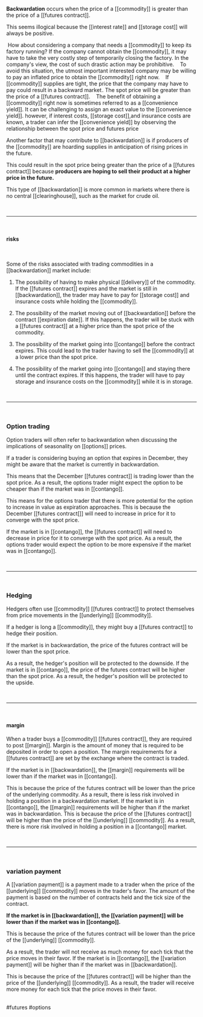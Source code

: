 

**Backwardation** occurs when the price of a [[commodity]] is greater than the price of a [[futures contract]].

This seems illogical because the [[interest rate]] and [[storage cost]] will always be positive. 


 How about considering a company that needs a [[commodity]] to keep its factory running? If the company cannot obtain the [[commodity]], it may have to take the very costly step of temporarily closing the factory. In the company's view, the cost of such drastic action may be prohibitive.
 
 To avoid this situation, the utmost important interested company may be willing to pay an inflated price to obtain the [[commodity]] right now. 
 
 If [[commodity]] supplies are tight, the price that the company may have to pay could result in a backward market . The spot price will be greater than the price of a [[futures contract]].
 
 The benefit of obtaining a [[commodity]] right now is sometimes referred to as a [[convenience yield]]. It can be challenging to assign an exact value to the [[convenience yield]]. however, if interest costs, [[storage cost]],and insurance costs are known, a trader can infer the [[convenience yield]] by observing the relationship between the spot price and futures price



Another factor that may contribute to [[backwardation]] is if producers of the [[commodity]] are hoarding supplies in anticipation of rising prices in the future. 

This could result in the spot price being greater than the price of a [[futures contract]] because **producers are hoping to sell their product at a higher price in the future.**

This type of [[backwardation]] is more common in markets where there is no central [[clearinghouse]], such as the market for crude oil.

<br>

___

<br>

#### risks 

<br>

Some of the risks associated with trading commodities in a [[backwardation]] market include:

1) The possibility of having to make physical [[delivery]] of the commodity. If the [[futures contract]] expires and the market is still in [[backwardation]], the trader may have to pay for [[storage cost]] and insurance costs while holding the [[commodity]].

2) The possibility of the market moving out of [[backwardation]] before the contract [[expiration date]]. If this happens, the trader will be stuck with a [[futures contract]] at a higher price than the spot price of the commodity.

3) The possibility of the market going into [[contango]] before the contract expires. This could lead to the trader having to sell the [[commodity]] at a lower price than the spot price.

4) The possibility of the market going into [[contango]] and staying there until the contract expires. If this happens, the trader will have to pay storage and insurance costs on the [[commodity]] while it is in storage.

<br>

___

<br>

### Option trading

Option traders will often refer to backwardation when discussing the implications of seasonality on [[options]] prices.

If a trader is considering buying an option that expires in December, they might be aware that the market is currently in backwardation.

This means that the December [[futures contract]] is trading lower than the spot price. As a result, the options trader might expect the option to be cheaper than if the market was in [[contango]].

This means for the options trader that there is more potential for the option to increase in value as expiration approaches. This is because the December [[futures contract[]] will need to increase in price for it to converge with the spot price.

If the market is in [[contango]], the [[futures contract]] will need to decrease in price for it to converge with the spot price. As a result, the options trader would expect the option to be more expensive if the market was in [[contango]].

<br>

___

<br>

### Hedging 

Hedgers often use [[commodity]] [[futures contract]] to protect themselves from price movements in the [[underlying]] [[commodity]].

If a hedger is long a [[commodity]], they might buy a [[futures contract]] to hedge their position.

If the market is in backwardation, the price of the futures contract will be lower than the spot price.

As a result, the hedger's position will be protected to the downside. If the market is in [[contango]], the price of the futures contract will be higher than the spot price. As a result, the hedger's position will be protected to the upside.

<br>

___

<br>

#### margin

When a trader buys a [[commodity]] [[futures contract]], they are required to post [[margin]]. Margin is the amount of money that is required to be deposited in order to open a position. The margin requirements for a [[futures contract]] are set by the exchange where the contract is traded.



If the market is in [[backwardation]], the [[margin]] requirements will be lower than if the market was in [[contango]].

This is because the price of the futures contract will be lower than the price of the underlying commodity. As a result, there is less risk involved in holding a position in a backwardation market. If the market is in [[contango]], the [[margin]] requirements will be higher than if the market was in backwardation. This is because the price of the [[futures contract]] will be higher than the price of the [[underlying]] [[commodity]]. As a result, there is more risk involved in holding a position in a [[contango]] market.


<br>

___

<br>

### variation payment

A [[variation payment]] is a payment made to a trader when the price of the [[underlying]] [[commodity]] moves in the trader's favor. The amount of the payment is based on the number of contracts held and the tick size of the contract.


**If the market is in [[backwardation]], the [[variation payment]] will be lower than if the market was in [[contango]].**

This is because the price of the futures contract will be lower than the price of the [[underlying]] [[commodity]].

As a result, the trader will not receive as much money for each tick that the price moves in their favor. If the market is in [[contango]], the [[variation payment]] will be higher than if the market was in [[backwardation]].

This is because the price of the [[futures contract]] will be higher than the price of the [[underlying]] [[commodity]]. As a result, the trader will receive more money for each tick that the price moves in their favor.


<br>
#futures #options 